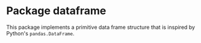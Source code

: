 # Package dataframe
This package implements a primitive data frame structure that is inspired by Python's `pandas.DataFrame`.
